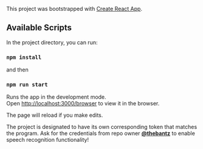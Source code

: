 This project was bootstrapped with [Create React App](https://github.com/facebook/create-react-app).

## Available Scripts

In the project directory, you can run: 

### `npm install`

and then

### `npm run start`

Runs the app in the development mode.<br />
Open [http://localhost:3000/browser](http://localhost:3000/browser) to view it in the browser.

The page will reload if you make edits.<br />

The project is designated to have its own corresponding token that matches the program. Ask for the credentials from repo owner [**@thebantz**](https://github.com/thebantz) to enable speech recognition functionality!



